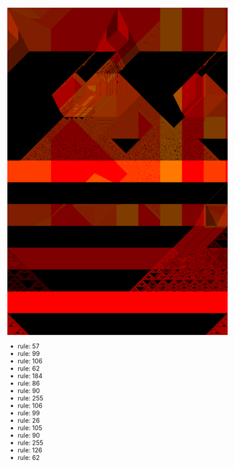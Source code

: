 ![photo](./output.png) 
 * rule: 57
* rule: 99
* rule: 106
* rule: 62
* rule: 184
* rule: 86
* rule: 90
* rule: 255
* rule: 106
* rule: 99
* rule: 26
* rule: 105
* rule: 90
* rule: 255
* rule: 126
* rule: 62
